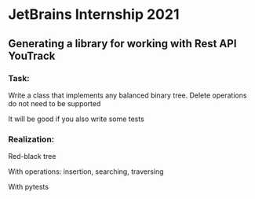 # JetBrains Internship 2021
## Generating a library for working with Rest API YouTrack
### Task:
  Write a class that implements any balanced binary tree. Delete operations do not need to be supported

  It will be good if you also write some tests

### Realization:
  Red-black tree
  
  With operations: insertion, searching, traversing

  With pytests 

